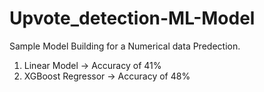 # Upvote_detection-ML-Model
Sample Model Building for a Numerical data Predection.</br>
1. Linear Model -> Accuracy of 41%
2. XGBoost Regressor -> Accuracy of 48%
